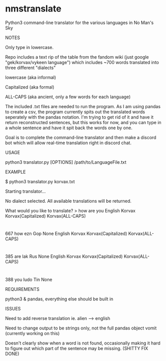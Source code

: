 # nmstranslate
Python3 command-line translator for the various languages in No Man's Sky

NOTES

Only type in lowercase. 

Repo includes a text rip of the table from the fandom wiki (just google "gek/korvax/vykeen language") which includes ~700 words translated into three different "dialects"


lowercase (aka informal)

Capitalized (aka formal) 

ALL-CAPS (aka ancient, only a few words for each language) 


The included .txt files are needed to run the program.
As I am using pandas to create a csv, the program currently spits out the translated words seperately with the pandas notation. I'm trying to get rid of it and have it return reconstructed sentences, but this works for now, and you can type in a whole sentence and have it spit back the words one by one.




Goal is to complete the command-line translator and then make a discord bot which will allow real-time translation right in discord chat.

USAGE

  python3 translator.py [OPTIONS] /path/to/LanguageFile.txt

EXAMPLE

$ python3 translator.py korvax.txt 

Starting translator...

No dialect selected.
All available translations will be returned.

What would you like to translate? > how are you
    English Korvax Korvax(Capitalized) Korvax(ALL-CAPS)
#                                                      
667     how    ezn                 Gop             None
    English Korvax Korvax(Capitalized) Korvax(ALL-CAPS)
#                                                      
385     are    lak                 Rus             None
    English Korvax Korvax(Capitalized) Korvax(ALL-CAPS)
#                                                      
388     you   ludo                 Tin             None




REQUIREMENTS

python3 & pandas, everything else should be built in

ISSUES

Need to add reverse translation ie. alien --> english

Need to change output to be strings only, not the full pandas object vomit (currently working on this)

Doesn't clearly show when a word is not found, occasionally making it hard to figure out which part of the sentence may be missing. 
(SHITTY FIX DONE)
